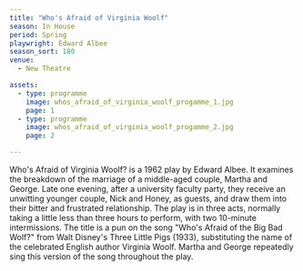 ```yaml
---
title: "Who's Afraid of Virginia Woolf"
season: In House
period: Spring
playwright: Edward Albee
season_sort: 180
venue:
  - New Theatre

assets:
  - type: programme
    image: whos_afraid_of_virginia_woolf_progamme_1.jpg
    page: 1
  - type: programme
    image: whos_afraid_of_virginia_woolf_progamme_2.jpg
    page: 2

---
```


Who's Afraid of Virginia Woolf? is a 1962 play by Edward Albee. It examines the breakdown of the marriage of a middle-aged couple, Martha and George. Late one evening, after a university faculty party, they receive an unwitting younger couple, Nick and Honey, as guests, and draw them into their bitter and frustrated relationship. The play is in three acts, normally taking a little less than three hours to perform, with two 10-minute intermissions. The title is a pun on the song "Who's Afraid of the Big Bad Wolf?" from Walt Disney's Three Little Pigs (1933), substituting the name of the celebrated English author Virginia Woolf. Martha and George repeatedly sing this version of the song throughout the play.